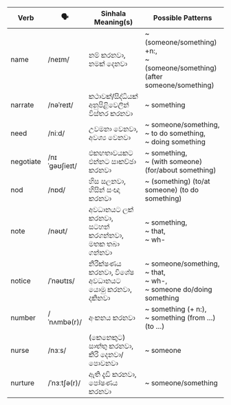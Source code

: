 | Verb      | 🗣️             | Sinhala Meaning(s)                          | Possible Patterns                             |
| --------- | ------------- | ------------------------------------------- | --------------------------------------------- |
| name      | /neɪm/        | නම් කරනවා,<br>නමක් දෙනවා                         | ~ (someone/something) +n:,<br>~ (someone/something) (after someone/something)  |
| narrate   | /nəˈreɪt/     | කථාවක්/සිද්ධියක් අනුපිළිවෙලින් විස්තර කරනවා                | ~ something                                         |
| need      | /niːd/        | උවමනා වෙනවා, අවශ්‍ය වෙනවා                          | ~ someone/something,<br>~ to do something,<br>~ doing something         |
| negotiate | /nɪˈɡəʊʃieɪt/ | එකඟතාවයකට එන්නට සාකච්ඡා කරනවා                     | ~ something,<br>~ (with someone) (for/about something)            |
| nod       | /nɒd/         | හිස සලනවා,<br>හිසින් සංඥා කරනවා                     | ~ (something) (to/at someone) (to do something)                |
| note      | /nəʊt/        | අවධානයට ලක් කරනවා,<br>සටහන් කරගන්නවා, මතක තබා ගන්නවා | ~ something,<br>~ that,<br>~ wh-                    |
| notice    | /ˈnəʊtɪs/     | නිරීක්ෂණය කරනවා, විශේෂ අවධානයට යොමු කරනවා, දකිනවා       | ~ someone/something,<br>~ that,<br>~ wh-,<br>~ someone do/doing something |
| number    | /ˈnʌmbə(r)/   | අංකනය කරනවා                                   | ~ something (+ n:),<br>~ something (from …) (to …)        |
| nurse     | /nɜːs/        | (කෙනෙකුට)<br>සාත්තු කරනවා,<br>කිරි දෙනවා/පොවනවා          | ~ someone                                          |
| nurture   | /ˈnɜːtʃə(r)/  | ඇති දැඩි කරනවා, පෝෂණය කරනවා                       | ~ someone/something                                      |